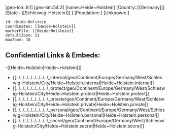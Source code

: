 ﻿---
location: [54.2,9.1]
mapzoom: [7,12] 
mapmarker: city 
type: City
tags:
- geo/City


SpocWebEntityId: 30829
isDeleted: false
confidential: public

---
[geo-lon::9.1]
[geo-lat::54.2]
[name::Heide~Holstein]
[Country::[[Germany]]]
[State ::[[Schleswig-Holstein]]] ]
[Population::]
[Unknown::]


```leaflet
id: Heide~Holstein
coordinates: [[Heide~Holstein]]
markerFile: [[Heide~Holstein]]
defaultZoom: 11 
maxZoom: 18
```


## Confidential Links & Embeds: 
-[[Heide~Holstein|Heide~Holstein]]] 
- [[../../../../../../../../_internal/geo/Continent/Europe/Germany/West/Schleswig-Holstein/City/Heide~Holstein.internal|Heide~Holstein.internal]] 
- [[../../../../../../../../_protect/geo/Continent/Europe/Germany/West/Schleswig-Holstein/City/Heide~Holstein.protect|Heide~Holstein.protect]] 
- [[../../../../../../../../_private/geo/Continent/Europe/Germany/West/Schleswig-Holstein/City/Heide~Holstein.private|Heide~Holstein.private]] 
- [[../../../../../../../../_personal/geo/Continent/Europe/Germany/West/Schleswig-Holstein/City/Heide~Holstein.personal|Heide~Holstein.personal]] 
- [[../../../../../../../../_secret/geo/Continent/Europe/Germany/West/Schleswig-Holstein/City/Heide~Holstein.secret|Heide~Holstein.secret]] 
